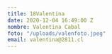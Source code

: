 ```yaml
---
title: 18Valentina
date: 2020-12-04 16:49:00 Z
nombre: Valentina Cabal
foto: "/uploads/valenfoto.jpeg"
email: valentina@2811.cl
---
```


